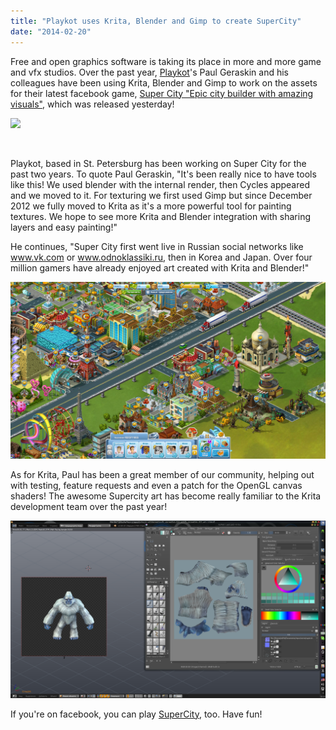 ```yaml
---
title: "Playkot uses Krita, Blender and Gimp to create SuperCity"
date: "2014-02-20"
---
```


Free and open graphics software is taking its place in more and more game and vfx studios. Over the past year, [Playkot](http://playkot.com/)'s Paul Geraskin and his colleagues have been using Krita, Blender and Gimp to work on the assets for their latest facebook game, [Super City "Epic city builder with amazing visuals"](https://apps.facebook.com/super_city_game/), which was released yesterday!

[![](images/logo.png)](http://playkot.com/)

 

Playkot, based in St. Petersburg has been working on Super City for the past two years. To quote Paul Geraskin, "It's been really nice to have tools like this! We used blender with the internal render, then Cycles appeared and we moved to it. For texturing we first used Gimp but since December 2012 we fully moved to Krita as it's a more powerful tool for painting textures. We hope to see more Krita and Blender integration with sharing layers and easy painting!"

He continues, "Super City first went live in Russian social networks like www.vk.com or www.odnoklassiki.ru, then in Korea and Japan. Over four million gamers have already enjoyed art created with Krita and Blender!"

[![](images/supercity.png)](https://apps.facebook.com/super_city_game/)

As for Krita, Paul has been a great member of our community, helping out with testing, feature requests and even a patch for the OpenGL canvas shaders! The awesome Supercity art has become really familiar to the Krita development team over the past year!

![](images/supercity_devel.png)

If you're on facebook, you can play [SuperCity](https://apps.facebook.com/super_city_game/), too. Have fun!

